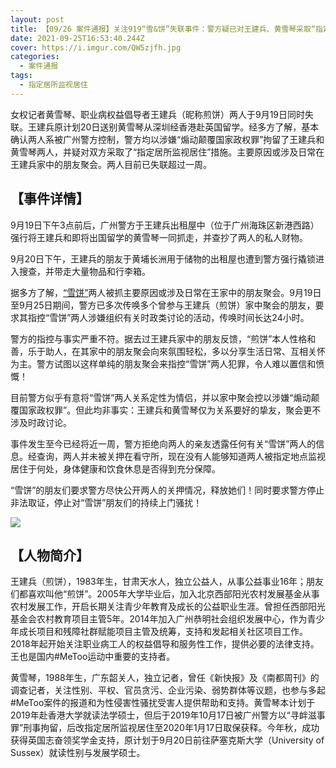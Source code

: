 ```yaml
---
layout: post
title: 【09/26 案件通报】关注919“雪&饼”失联事件：警方疑已对王建兵、黄雪琴采取“指定居所监视居住”
date: 2021-09-25T16:53:40.244Z
cover: https://i.imgur.com/QW5zjfh.jpg
categories:
  - 案件通报
tags:
  - 指定居所监视居住
---
```

女权记者黄雪琴、职业病权益倡导者王建兵（昵称煎饼）两人于9月19日同时失联。王建兵原计划20日送别黄雪琴从深圳经香港赴英国留学。经多方了解，基本确认两人系被广州警方控制，警方均以涉嫌“煽动颠覆国家政权罪”拘留了王建兵和黄雪琴两人，并疑对双方采取了“指定居所监视居住”措施。主要原因或涉及日常在王建兵家中的朋友聚会。两人目前已失联超过一周。

<!--more-->

## 【事件详情】

9月19日下午3点前后，广州警方于王建兵出租屋中（位于广州海珠区新港西路）强行将王建兵和即将出国留学的黄雪琴一同抓走，并查抄了两人的私人财物。

9月20日下午，王建兵的朋友于黄埔长洲用于储物的出租屋也遭到警方强行撬锁进入搜查，并带走大量物品和行李箱。

据多方了解，[“雪饼”](https://free-xueq-jianb.github.io/self/)两人被抓主要原因或涉及日常在王家中的朋友聚会。9月19日至9月25日期间，警方已多次传唤多个曾参与王建兵（煎饼）家中聚会的朋友，要求其指控“雪饼”两人涉嫌组织有关时政类讨论的活动，传唤时间长达24小时。

警方的指控与事实严重不符。据去过王建兵家中的朋友反馈，“煎饼”本人性格和善，乐于助人，在其家中的朋友聚会向來氛围轻松，多以分享生活日常、互相关怀为主。警方试图以这样单纯的朋友聚会来指控“雪饼”两人犯罪，令人难以置信和愤慨！

目前警方似乎有意将“雪饼”两人关系定性为情侣，并以家中聚会控以涉嫌“煽动颠覆国家政权罪”。但此均非事实：王建兵和黄雪琴仅为关系要好的挚友，聚会更不涉及时政讨论。

事件发生至今已经将近一周，警方拒绝向两人的亲友透露任何有关“雪饼”两人的信息。经查询，两人并未被关押在看守所，现在没有人能够知道两人被指定地点监视居住于何处，身体健康和饮食休息是否得到充分保障。

“雪饼”的朋友们要求警方尽快公开两人的关押情况，释放她们！同时要求警方停止非法取证，停止对“雪饼”朋友们的持续上门骚扰！

![](https://i.imgur.com/QW5zjfh.jpg)

## 【人物简介】

王建兵（煎饼），1983年生，甘肃天水人，独立公益人，从事公益事业16年；朋友们都喜欢叫他“煎饼”。2005年大学毕业后，加入北京西部阳光农村发展基金从事农村发展工作，开启长期关注青少年教育及成长的公益职业生涯。曾担任西部阳光基金会农村教育项目主管5年。2014年加入广州恭明社会组织发展中心，作为青少年成长项目和残障社群赋能项目主管及统筹，支持和发起相关社区项目工作。2018年起开始关注职业病工人的权益倡导和服务性工作，提供必要的法律支持。王也是国内#MeToo运动中重要的支持者。

黄雪琴，1988年生，广东韶关人，独立记者，曾任《新快报》及《南都周刊》的调查记者，关注性别、平权、官员贪污、企业污染、弱势群体等议题，也参与多起#MeToo案件的报道和为性侵害性骚扰受害人提供帮助和支持。黄雪琴本计划于2019年赴香港大学就读法学硕士，但后于2019年10月17日被广州警方以“寻衅滋事罪”刑事拘留，后改指定居所监视居住至2020年1月17日取保获释。今年秋，成功获得英国志奋领奖学金支持，原计划于9月20日前往萨塞克斯大学（University of Sussex）就读性别与发展学硕士。